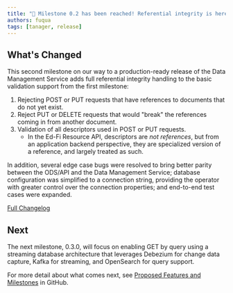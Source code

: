 ```yaml
---
title: "📢 Milestone 0.2 has been reached! Referential integrity is here!"
authors: fuqua
tags: [tanager, release]
---
```


## What's Changed

This second milestone on our way to a production-ready release of the Data
Management Service adds full referential integrity handling to the basic
validation support from the first milestone:

<!-- truncate -->
1. Rejecting POST or PUT requests that have references to documents that do not
   yet exist.
2. Reject PUT or DELETE requests that would "break" the references coming in
   from another document.
3. Validation of all descriptors used in POST or PUT requests.
   * In the Ed-Fi Resource API, descriptors are _not references_, but from an
     application backend perspective, they are specialized version of a
     reference, and largely treated as such.

In addition, several edge case bugs were resolved to bring better parity between
the ODS/API and the Data Management Service; database configuration was
simplified to a connection string, providing the operator with greater control
over the connection properties; and end-to-end test cases were expanded.

[Full Changelog](https://github.com/Ed-Fi-Alliance-OSS/Data-Management-Service/compare/v0.1.0...0.2.0)

## Next

The next milestone, 0.3.0, will focus on enabling GET by query using a streaming
database architecture that leverages Debezium for change data capture, Kafka for
streaming, and OpenSearch for query support.

For more detail about what comes next, see [Proposed Features and
Milestones](https://github.com/Ed-Fi-Alliance-OSS/Project-Tanager/discussions/6)
in GitHub.
